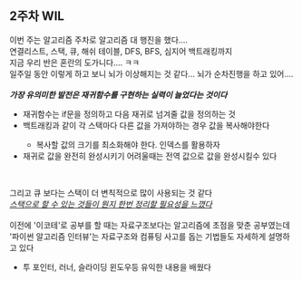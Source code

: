 <h2> 2주차 WIL </h2>

이번 주는 알고리즘 주차로 알고리즘 대 행진을 했다....<br>
연결리스트, 스택, 큐, 해쉬 테이블, DFS, BFS, 심지어 백트래킹까지<br>
지금 우리 반은 혼란의 도가니다.... ㅋㅋ<br>
일주일 동안 이렇게 하고 보니 뇌가 이상해지는 것 같다... 뇌가 순차진행을 하고 있어....<br><br>
<i><strong>가장 유의미한 발전은 재귀함수를 구현하는 실력이 늘었다는 것이다</strong></i>
<ul>
    <li> 재귀함수는 if문을 정의하고 다음 재귀로 넘겨줄 값을 정의하는 것 </li>
    <li> 백트래킹과 같이 각 스택마다 다른 값을 가져야하는 경우 값을 복사해야한다 </li>
    <ul>
        <li> 복사할 값의 크기를 최소화해야 한다. 인덱스를 활용하자</li>
    </ul>
    <li> 재귀로 값을 완전히 완성시키기 어려울때는 전역 값으로 값을 완성시킬수 있다</li>
</ul><br>

그리고 큐 보다는 스택이 더 변칙적으로 많이 사용되는 것 같다 <br>
<i><u>스택으로 할 수 있는 것들이 뭔지 한번 정리할 필요성을 느꼈다</u></i><br><br>
이전에 '이코테'로 공부를 할 때는 자료구조보다는 알고리즘에 초점을 맞춘 공부였는데<br>
'파이썬 알고리즘 인터뷰'는 자료구조와 컴퓨팅 사고를 돕는 기법들도 자세하게 설명하고 있다
<ul>
    <li> 투 포인터, 러너, 슬라이딩 윈도우등 유익한 내용을 배웠다  </li>
<ul>


